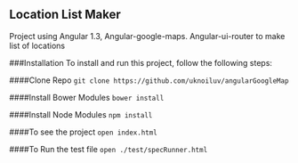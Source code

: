 

## Location List Maker

Project using Angular 1.3, Angular-google-maps. Angular-ui-router to make list of locations

###Installation
To install and run this project, follow the following steps:

####Clone Repo
`git clone https://github.com/uknoiluv/angularGoogleMap`

####Install Bower Modules
`bower install`

####Install Node Modules
`npm install`

####To see the project
`open index.html`

####To Run the test file
`open ./test/specRunner.html`

  

